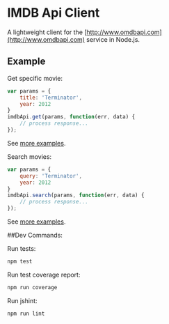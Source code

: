 # IMDB Api Client

A lightweight client for the [http://www.omdbapi.com](http://www.omdbapi.com) service in Node.js.

## Example

Get specific movie:

```js
var params = {
	title: 'Terminator',
	year: 2012
}
imdbApi.get(params, function(err, data) {
	// process response...
});
```

See [more examples](https://github.com/bbraithwaite/imdb-api-client/blob/master/examples/get.example.js).

Search movies:

```js
var params = {
	query: 'Terminator',
	year: 2012
}
imdbApi.search(params, function(err, data) {
	// process response...
});
```

See [more examples](https://github.com/bbraithwaite/imdb-api-client/blob/master/examples/search.example.js).

##Dev Commands:

Run tests:

```bash
npm test
```

Run test coverage report:

```bash
npm run coverage
```

Run jshint:

```bash
npm run lint
```
